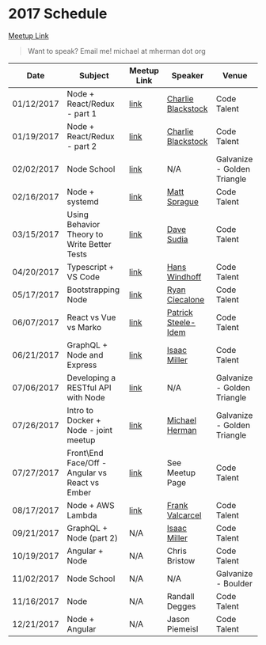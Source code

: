 # 2017 Schedule

[Meetup Link](http://www.meetup.com/Node-js-Denver-Boulder/)

> Want to speak? Email me! michael at mherman dot org

| Date       | Subject              | Meetup Link                                                             | Speaker                                                             | Venue                       |
|------------|----------------------|-------------------------------------------------------------------------|---------------------------------------------------------------------|-----------------------------|
| 01/12/2017 | Node + React/Redux - part 1   | [link](https://www.meetup.com/Node-js-Denver-Boulder/events/235986370/) | [Charlie Blackstock](https://www.linkedin.com/in/charlieblackstock) | Code Talent                 |
| 01/19/2017 | Node + React/Redux - part 2  | [link](https://www.meetup.com/Node-js-Denver-Boulder/events/236755327/) | [Charlie Blackstock](https://www.linkedin.com/in/charlieblackstock) | Code Talent                 |
| 02/02/2017 | Node School          |  [link](https://www.meetup.com/Node-js-Denver-Boulder/events/237138008/) |       N/A                                                                                                                              | Galvanize - Golden Triangle |
| 02/16/2017 | Node + systemd       | [link](https://www.meetup.com/Node-js-Denver-Boulder/events/237431611/)                                                                     | [Matt Sprague](https://www.linkedin.com/in/mesprague)                                                        | Code Talent                 |
| 03/15/2017 | Using Behavior Theory to Write Better Tests     | [link](https://www.meetup.com/Node-js-Denver-Boulder/events/238220317/)                                                                     | [Dave Sudia](https://www.linkedin.com/in/davidsudia/)                                                          | Code Talent                 |
| 04/20/2017 | Typescript + VS Code | [link](https://www.meetup.com/Node-js-Denver-Boulder/events/238963894/)                                                                     | [Hans Windhoff](https://www.linkedin.com/in/hans-windhoff-39956417/)                                                       | Code Talent                 |
| 05/17/2017 | Bootstrapping Node   | [link](https://www.meetup.com/Node-js-Denver-Boulder/events/239703553/)                                                                     | [Ryan Ciecalone](https://www.linkedin.com/in/ryanciecalone/)                                                      | Code Talent                 |
| 06/07/2017 | React vs Vue vs Marko | [link](https://www.meetup.com/Node-js-Denver-Boulder/events/240076091/)                                                                     | [Patrick Steele-Idem](https://www.linkedin.com/in/patrickidem/)  | Code Talent                 |
| 06/21/2017 | GraphQL + Node and Express                    | [link](https://www.meetup.com/Node-js-Denver-Boulder/events/240482998/)                                                                     | [Isaac Miller](https://www.linkedin.com/in/isaacmillercodes/)                                                        | Code Talent                 |
| 07/06/2017 | Developing a RESTful API with Node          | [link](https://www.meetup.com/Node-js-Denver-Boulder/events/241090116/)                                                                     | N/A                                                                 | Galvanize - Golden Triangle |
| 07/26/2017 | Intro to Docker + Node - joint meetup          | [link](https://www.meetup.com/Node-js-Denver-Boulder/events/241877436/)                                                                     | [Michael Herman](https://www.linkedin.com/in/michael-herman-004a943b/)                                                                 | Galvanize - Golden Triangle |
| 07/27/2017 | Front\End Face/Off - Angular vs React vs Ember         | [link](https://www.meetup.com/Node-js-Denver-Boulder/events/241178337/)                                                                                                          | See Meetup Page                                                                 | Code Talent |
| 08/17/2017 | Node + AWS Lambda          | [link](https://www.meetup.com/Node-js-Denver-Boulder/events/242307611/)                                                                     | [Frank Valcarcel](https://www.linkedin.com/in/fvalcarcel/)                                                                 | Code Talent |
| 09/21/2017 | GraphQL + Node (part 2)                    | N/A                                                                     | [Isaac Miller](https://www.linkedin.com/in/isaacmillercodes/)                                                        | Code Talent                 |
| 10/19/2017 | Angular + Node          | N/A	                                                                     | Chris Bristow                                                                 | Code Talent |
| 11/02/2017 | Node School          | N/A                                                                     | N/A                                                                 | Galvanize - Boulder         |
| 11/16/2017 | Node          | N/A                                                                     | Randall Degges                                                                 | Code Talent         |
| 12/21/2017 | Node + Angular          | N/A                                                                     | Jason Piemeisl                                                                 | Code Talent         |
